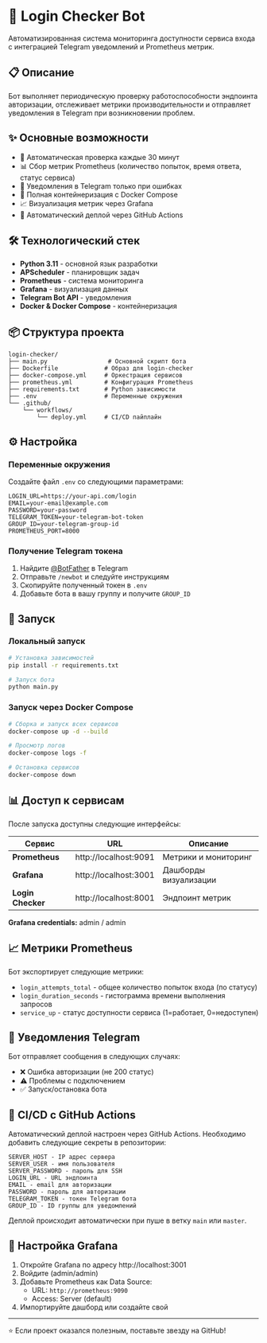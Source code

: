 # 🔐 Login Checker Bot

Автоматизированная система мониторинга доступности сервиса входа с интеграцией Telegram уведомлений и Prometheus метрик.

## 📋 Описание

Бот выполняет периодическую проверку работоспособности эндпоинта авторизации, отслеживает метрики производительности и отправляет уведомления в Telegram при возникновении проблем.

## ✨ Основные возможности

- 🔄 Автоматическая проверка каждые 30 минут
- 📊 Сбор метрик Prometheus (количество попыток, время ответа, статус сервиса)
- 💬 Уведомления в Telegram только при ошибках
- 🐳 Полная контейнеризация с Docker Compose
- 📈 Визуализация метрик через Grafana
- 🚀 Автоматический деплой через GitHub Actions

## 🛠 Технологический стек

- **Python 3.11** - основной язык разработки
- **APScheduler** - планировщик задач
- **Prometheus** - система мониторинга
- **Grafana** - визуализация данных
- **Telegram Bot API** - уведомления
- **Docker & Docker Compose** - контейнеризация

## 📦 Структура проекта

```
login-checker/
├── main.py                 # Основной скрипт бота
├── Dockerfile             # Образ для login-checker
├── docker-compose.yml     # Оркестрация сервисов
├── prometheus.yml         # Конфигурация Prometheus
├── requirements.txt       # Python зависимости
├── .env                   # Переменные окружения
└── .github/
    └── workflows/
        └── deploy.yml     # CI/CD пайплайн
```

## ⚙️ Настройка

### Переменные окружения

Создайте файл `.env` со следующими параметрами:

```env
LOGIN_URL=https://your-api.com/login
EMAIL=your-email@example.com
PASSWORD=your-password
TELEGRAM_TOKEN=your-telegram-bot-token
GROUP_ID=your-telegram-group-id
PROMETHEUS_PORT=8000
```

### Получение Telegram токена

1. Найдите [@BotFather](https://t.me/botfather) в Telegram
2. Отправьте `/newbot` и следуйте инструкциям
3. Скопируйте полученный токен в `.env`
4. Добавьте бота в вашу группу и получите `GROUP_ID`

## 🚀 Запуск

### Локальный запуск

```bash
# Установка зависимостей
pip install -r requirements.txt

# Запуск бота
python main.py
```

### Запуск через Docker Compose

```bash
# Сборка и запуск всех сервисов
docker-compose up -d --build

# Просмотр логов
docker-compose logs -f

# Остановка сервисов
docker-compose down
```

## 📊 Доступ к сервисам

После запуска доступны следующие интерфейсы:

| Сервис | URL | Описание |
|--------|-----|----------|
| **Prometheus** | http://localhost:9091 | Метрики и мониторинг |
| **Grafana** | http://localhost:3001 | Дашборды визуализации |
| **Login Checker** | http://localhost:8001 | Эндпоинт метрик |

**Grafana credentials:** admin / admin

## 📈 Метрики Prometheus

Бот экспортирует следующие метрики:

- `login_attempts_total` - общее количество попыток входа (по статусу)
- `login_duration_seconds` - гистограмма времени выполнения запросов
- `service_up` - статус доступности сервиса (1=работает, 0=недоступен)

## 🔔 Уведомления Telegram

Бот отправляет сообщения в следующих случаях:

- ❌ Ошибка авторизации (не 200 статус)
- ⚠️ Проблемы с подключением
- ✅ Запуск/остановка бота

## 🤖 CI/CD с GitHub Actions

Автоматический деплой настроен через GitHub Actions. Необходимо добавить следующие секреты в репозитории:

```
SERVER_HOST - IP адрес сервера
SERVER_USER - имя пользователя
SERVER_PASSWORD - пароль для SSH
LOGIN_URL - URL эндпоинта
EMAIL - email для авторизации
PASSWORD - пароль для авторизации
TELEGRAM_TOKEN - токен Telegram бота
GROUP_ID - ID группы для уведомлений
```

Деплой происходит автоматически при пуше в ветку `main` или `master`.

## 🔧 Настройка Grafana

1. Откройте Grafana по адресу http://localhost:3001
2. Войдите (admin/admin)
3. Добавьте Prometheus как Data Source:
   - URL: `http://prometheus:9090`
   - Access: Server (default)
4. Импортируйте дашборд или создайте свой


---

⭐ Если проект оказался полезным, поставьте звезду на GitHub!
